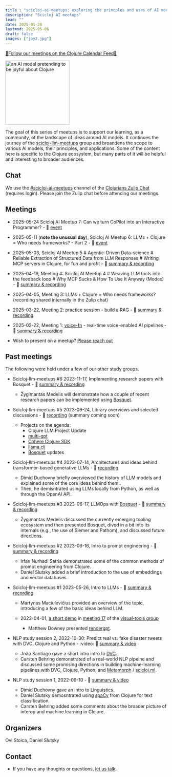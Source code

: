 ```yaml
---
title : "scicloj-ai-meetups: exploring the princples and uses of AI models"
description: "Scicloj AI meetups"
lead: ""
date: 2025-01-28
lastmod: 2025-05-06
draft: false
images: ["joy2.jpg"]
---
```


[📅Follow our meetings on the Clojure Calendar Feed📅](/docs/community/events/)

<img src="joy2.jpg" alt="an AI model pretending to be joyful about Clojure" style="height:200px;"/>

The goal of this series of meetups is to support our learning, as a community, of the landscape of ideas around AI models. It continues the journey of the [scicloj-llm-meetups](https://scicloj.github.io/docs/community/groups/llm-meetups/) group and broandens the scope to various AI models, their principles, and applications. Some of the content here is specific to the Clojure ecosystem, but many parts of it will be helpful and interesting to broader audiences.

## Chat
We use the [#scicloj-ai-meetups](https://clojurians.zulipchat.com/#narrow/channel/481583-scicloj-ai-meetups) channel of the [Clojurians Zulip Chat](https://scicloj.github.io/docs/community/chat/) (requires login). Please join the Zulip chat before attending our meetings.

## Meetings
* 2025-05-24 Scicloj AI Meetup 7: Can we turn CoPilot into an Interactive Programmer? - :calendar: [event](https://clojureverse.org/t/scicloj-ai-meetup-7-can-we-turn-copilot-into-an-interactive-programmer/)
* 2025-05-11 (**note the unusual day**), Scicloj AI Meetup 6: LLMs + Clojure = Who needs frameworks? - Part 2 - :calendar: [event](https://clojureverse.org/t/scicloj-ai-meetup-6-llms-clojure-who-needs-frameworks-part-2/)
* 2025-05-03, Scicloj AI Meetup 5 # Agentic-Driven Data-science # Reliable Extraction of Structured Data from LLM Responses # Writing MCP servers in Clojure, for fun and profit - :movie_camera: [summary & recording](https://clojureverse.org/t/scicloj-ai-meetup-5-agentic-data-science-structured-data-from-llms-mcp-sdk-summary-recording/)
* 2025-04-19, Meeting 4: Scicloj AI Meetup 4 # Weaving LLM tools into the feedback loop # Why MCP Sucks & How To Use It Anyway (Modex) - :movie_camera: [summary & recording](https://clojureverse.org/t/scicloj-ai-meetup-4-weaving-llm-tools-into-the-feedback-loop-why-mcp-sucks-how-to-use-it-anyway-modex-summary-recording/)
* 2025-04-05, Meeting 3: LLMs + Clojure = Who needs frameworks? (recording shared internally in the Zulip chat)
* 2025-03-22, Meeting 2: practice session - build a RAG - :movie_camera: [summary & recording](https://clojureverse.org/t/scicloj-ai-meetup-2-practice-session-build-a-rag-summary-recording/)
* 2025-02-22, Meeting 1: [voice-fn](https://github.com/shipclojure/voice-fn/) - real-time voice-enabled AI pipelines - :movie_camera: [summary & recording](https://clojureverse.org/t/scicloj-ai-meetup-1-voice-fn-real-time-voice-enabled-ai-pipelines-summary-recording/)

* Wish to present on a meetup? <a class="btn btn-primary btn-lg px-4 mb-2" href="/docs/community/contact/" role="button">Please reach out</a>

## Past meetings

The following were held under a few of our other study groups.

* Scicloj-llm-meetups #6 2023-11-17, Implementing research papers with Bosquet - :movie_camera: [summary & recording](https://clojureverse.org/t/scicloj-llm-meetup-6-implementing-research-papers-with-bosquet-summary-recording/
)
  * Žygimantas Medelis will demonstrate how a couple of recent research papers can be implemented using [Bosquet](https://github.com/zmedelis/bosquet).

* Scicloj-llm-meetups #5 2023-09-24, Library overviews and selected discussions - :movie_camera: [recording](https://www.youtube.com/watch?v=CDLao9KDduU) (summary coming soon)
  * Projects on the agenda:
    * Clojure LLM Project Update
    * [multi-gpt](https://github.com/cjbarre/multi-gpt)
    * [Cohere Clojure SDK](https://github.com/danielsz/cohere-clojure)
    * [llama.clj](https://github.com/phronmophobic/llama.clj)
    * [Bosquet](https://github.com/zmedelis/bosquet) updates

* Scicloj-llm-meetups #4 2023-07-14, Architectures and ideas behind transformer-based generative LLMs - :movie_camera: [recording](https://www.youtube.com/watch?v=_m-Rcz_jTGo)
  * Dimid Duchovny briefly overviewed the history of LLM models and explained some of the core ideas behind them..
  * Then, he demisntrated using LLMs locally from Python, as well as through the OpenAI API.

* Scicloj-llm-meetups #3 2023-06-17, LLMOps with [Bosquet](https://github.com/zmedelis/bosquet) - :movie_camera: [summary & recording](https://clojureverse.org/t/scicloj-llm-meetup-3-llmops-with-bosquet-summary-recording/)
  * Žygimantas Medelis discussed the currently emerging tooling ecosystem and then presented Bosquet, dived in a bit into its internals (e.g., the use of Slemer and Pathom), and discussed future directions.

* Scicloj-llm-meetups #2 2023-06-16, Intro to prompt engineering - :movie_camera: [summary & recording](https://clojureverse.org/t/scicloj-llm-meetup-2-prompt-engineering-managing-embeddings-summary-recording/)
  * Irfan Nurhadi Satria demonstrated some of the common methods of prompt engineering from Clojure.
  * Daniel Slutsky added a brief introduction to the use of embeddings and vector databases.

* Scicloj-llm-meetups #1 2023-05-26, Intro to LLMs - :movie_camera: [summary & recording](https://clojureverse.org/t/scicloj-llm-meetup-1-introduction-summary-recording/10098)
  * Martynas Maciulevičius provided an overview of the topic, introducing a few of the basic ideas behind LLM.

  * 2023-04-01, [a short demo](https://www.youtube.com/watch?v=OwcoAbsJP8g&t=3095) in [meeting 17](https://clojureverse.org/t/visual-tools-meeting-17-various-updates-summary-recording/9928) of the [visual-tools group](https://scicloj.github.io/docs/community/groups/visual-tools/)
     * Matthew Downey presented [rendergpt](https://github.com/matthewdowney/rendergpt).

* NLP study session 2, 2022-10-30: Predict real vs. fake disaster tweets with DVC, Clojure and Python - :video: :movie_camera: [summary & video](https://clojureverse.org/t/nlp-in-clojure-session-2-summary-recording-clojure-python-dvc-metamorph/)
    * João Santiago gave a short intro intro to [DVC](https://dvc.org/).
    * Carsten Behring demonstrated of a real-world NLP pipeine and discussed some promising directions in building machine-learning pipelines with DVC, Clojure, Python, and [Metamorph](https://github.com/scicloj/metamorph) / [scicloj.ml](https://github.com/scicloj/scicloj.ml).

* NLP study session 1, 2022-09-10 - :movie_camera: [summary & video](https://clojureverse.org/t/nlp-in-clojure-session-1-summary-recording/)
    * Dimid Duchovny gave an intro to Linguistics.
    * Daniel Slutsky demosntrated using [spaCy](https://spacy.io/) from Clojure for text classification.
    * Carsten Behring added some comments about the broader picture of interop and machine learning in Clojure.

## Organizers

Ovi Stoica, Daniel Slutsky

## Contact

* If you have any thoughts or questions, [let us talk](https://scicloj.github.io/docs/community/contact/).


